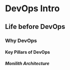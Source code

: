 # DevOps Intro
## Life before DevOps
### Why DevOps
#### Key Pillars of DevOps
##### Monilith Architecture

